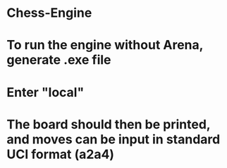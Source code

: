 # Chess-Engine
# To run the engine without Arena, generate .exe file
# Enter "local"
# The board should then be printed, and moves can be input in standard UCI format (a2a4)